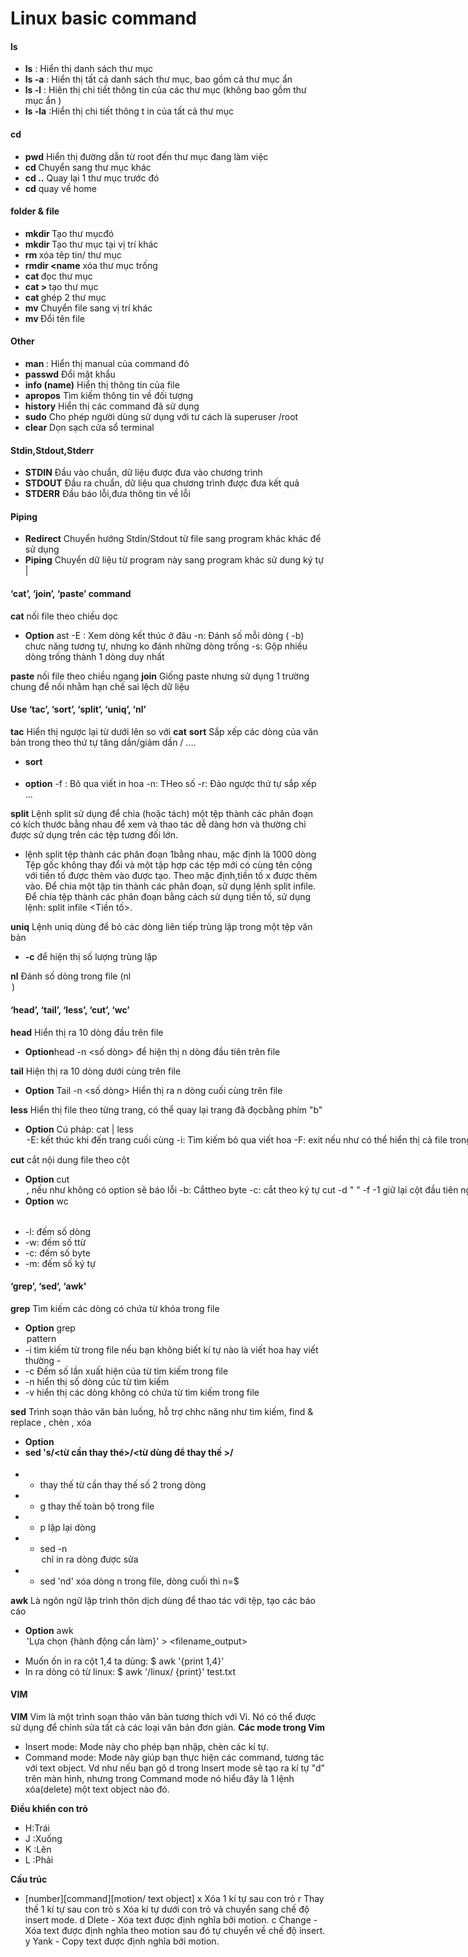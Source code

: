 # Linux basic command
#### ls
* **ls**      : Hiển thị danh sách thư mục
* **ls -a**   : Hiển thị tất cả danh sách thư mục, bao gồm cả thư mục ẩn 
* **ls -l**   : Hiên thị chi tiết thông tin của các thư mục (không bao gồm thư mục ẩn )
* **ls -la**  :Hiển thị chi tiết thông t in của tất cả thư mục 
#### cd 
* **pwd** Hiển thị đường dẫn từ root đến thư mục đang làm việc
* **cd <name>** Chuyển sang thư mục khác
* **cd ..** Quay lại 1 thư mục trước đó
* **cd** quay về home
#### folder & file
* **mkdir <name>** Tạo thư mụcđó
* **mkdir <location>** Tạo thư mục tại vị trí khác
* **rm <name>** xóa têp tin/ thư mục
* **rmdir <name** xóa thư mục trống
* **cat <name>** đọc thư mục
* **cat > <name>** tạo thư mục 
* **cat <name1> <name2>** ghép 2 thư mục 
* **mv <name> <location>** Chuyển file sang vị trí khác
* **mv <name> <name1>** Đổi tên file
#### Other
* **man <command>**: Hiển thị manual của command đó
* **passwd** Đổi mật khẩu 
* **info (name)** Hiển thị thông tin của file 
* **apropos** Tìm kiếm thông tin về đối tượng 
* **history** Hiển thị các command đã sử dụng
* **sudo** Cho phép người dùng sử dụng với tư cách là superuser /root
* **clear** Dọn sạch cửa sổ terminal 
#### Stdin,Stdout,Stderr
* **STDIN** Đầu vào chuẩn, dữ liệu được đưa vào  chương trình  
* **STDOUT** Đầu ra chuẩn, dữ liệu  qua chương trình được đưa  kết quả 
* **STDERR** Đầu báo lỗi,đưa thông tin về lỗi 
#### Piping 
* **Redirect** Chuyển hướng Stdin/Stdout từ file sang program khác khác để sử dụng  
* **Piping** Chuyển dữ liệu từ program này sang program khác sử dung ký tự  |  
#### ‘cat’, ‘join’, ‘paste’ command 
**cat** nối file theo chiều dọc
 * **Option** ast
 -E : Xem dòng kết thúc ở đâu
 -n: Đánh số mỗi dòng ( -b) chưc năng tương tự, nhưng ko đánh những dòng trống 
 -s: Gộp nhiều dòng trống thành 1 dòng duy nhất 

**paste** nối file theo chiều ngang 
**join** Giống paste nhưng sử dụng 1 trường chung để nối nhằm hạn chế sai lệch dữ liệu 
#### Use ‘tac’, ‘sort’, ‘split’, ‘uniq’, ‘nl’
**tac** Hiển thị ngược lại từ dưới lên so với **cat**
**sort** Sắp xếp các dòng của văn bản trong theo thứ tự tăng dần/giảm dần / .... 
* **sort <option><file>**
* **option** 
 -f : Bỏ qua viết in hoa
 -n: THeo số
 -r: Đảo ngược thứ tự sắp xếp 
 ...

**split** Lệnh split sử dụng để chia (hoặc tách) một tệp thành các phân đoạn có kích thước bằng nhau để xem và thao tác dễ dàng hơn và thường chỉ được sử dụng trên các tệp tương đối lớn. 
 * lệnh split tệp thành các phân đoạn 1bằng nhau, mặc định là 1000 dòng Tệp gốc không thay đổi và một tập hợp các tệp mới có cùng tên cộng với tiền tố được thêm vào được tạo. Theo mặc định,tiền tố x được thêm vào. Để chia một tập tin thành các phân đoạn, sử dụng lệnh split infile.
Để chia tệp thành các phân đoạn bằng cách sử dụng tiền tố, sử dụng lệnh: split infile <Tiền tố>.

**uniq** Lệnh uniq dùng để bỏ các dòng liên tiếp trùng lặp trong một tệp văn bản 
* **-c** để hiện thị số lượng trùng lặp 

**nl** Đánh số dòng trong file (nl <option> <filename>)
#### ‘head’, ‘tail’, ‘less’, ‘cut’, ‘wc’
**head** Hiển thị ra 10 dòng đầu trên file
* **Option**head -n <số dòng> <filename> để hiện thị n dòng đầu tiên trên file

**tail** Hiện thị ra 10 dòng dưới cùng trên file
* **Option** Tail -n <số dòng><filename> Hiển thị ra n dòng cuối cùng trên file

**less** Hiển thị file theo từng trang, có thể quay lại trang đã đọcbằng phím "b"
* **Option** Cú pháp: cat <filename>| less <option> 
  * -E: kết thúc khi đến trang cuối cùng
  * -i: Tìm kiếm bỏ qua viết hoa 
  * -F: exit nếu như có thể hiển thị cả file trong trang đầu tiên .
  * -s: Các dòng trông liên tiếp được biến thành 1 dòng
  
**cut** cắt nội dung file theo cột 
* **Option** cut <option> <filename>, nếu như không có option sẽ báo lỗi
    * -b: Cắttheo byte
    * -c: cắt theo ký tự
    * cut -d " " -f -1 <filename> giữ lại cột đầu tiên ngăn cách bở dấu phân cách 
**wc** Đém các phần tử trong file 
* **Option** wc <option> <filename>
 - -l: đếm số dòng 
 - -w: đếm số ttừ
 - -c: đếm số byte 
 - -m: đếm số ký tự 

#### ‘grep’, ‘sed’, ‘awk'
**grep** Tìm kiếm các dòng có chứa từ khóa trong file 
* **Option** grep <option> pattern <filename>
* -i tìm kiếm từ trong file nếu bạn không biết kí tự nào là viết hoa hay viết thường -
* -c Đếm số lần xuất hiện của từ tìm kiếm trong file 
* -n hiển thị số dòng củc từ tìm kiếm 
* -v hiển thị các dòng không có chứa từ tìm kiếm trong file 

**sed** Trình soạn thảo văn bản luồng, hỗ trợ chhc năng như tìm kiếm, find & replace , chèn , xóa 
* **Option**
* **sed 's/<từ cần thay thé>/<từ  dùng để thay thế >/<option> <filename>**
* - <number> thay thế từ cần thay thế số 2 trong dòng
* - g thay thế toàn bộ trong file 
* - p lặp lại dòng 
* - sed -n <option> <filename> chỉ in ra dòng được sửa 
* - sed 'nd' <filename> xóa dòng n trong file, dòng cuối thì n=$

**awk** Là ngôn ngữ lập trình thôn dịch dùng để thao tác với tệp, tạo các báo cáo 
* **Option** awk <option> 'Lựa chọn {hành động cần làm}' <filename _input> > <filename_output>
- Muốn ốn in ra cột 1,4 ta dùng: $ awk '{print $1,$4}' <filename>
 - In ra dòng có từ linux: $ awk '/linux/ {print}' test.txt 

#### VIM
**VIM** Vim là một trình soạn thảo văn bản tương thích với Vi. Nó có thể được sử dụng để chỉnh sửa tất cả các loại văn bản đơn giản.
**Các mode trong Vim**
* Insert mode: Mode này cho phép bạn nhập, chèn các kí tự.
* Command mode: Mode này giúp bạn thực hiện các command, tương tác với text object. Vd như nếu bạn gõ d trong Insert mode sẽ tạo ra kí tự "d" trên màn hình, nhưng trong Command mode nó hiểu đây là 1 lệnh xóa(delete) một text object nào đó.

**Điều khiển con trỏ**
* H:Trái
* J :Xuống 
* K :Lên 
* L :Phải

**Cấu trúc**

* [number][command][motion/ text object]
x 	Xóa 1 kí tự sau con trỏ
r   Thay thế 1 kí tự sau con trỏ
s 	Xóa kí tự dưới con trỏ và chuyển sang chế độ insert mode.
d   Dlete - Xóa text được định nghĩa bởi motion.
c   Change - Xóa text được định nghĩa theo motion sau đó tự chuyển về chế độ insert.
y    Yank - Copy text được định nghĩa bởi motion.


 

